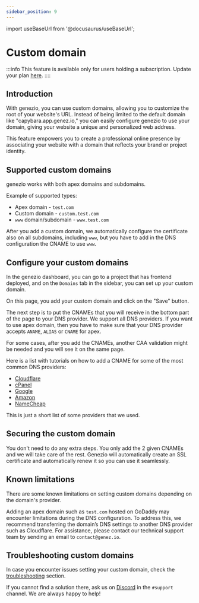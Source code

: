 ```yaml
---
sidebar_position: 9
---
```


import useBaseUrl from '@docusaurus/useBaseUrl';

# Custom domain

<!-- :::info -->

:::info
This feature is available only for users holding a subscription. Update your plan [here](https://app.genez.io/billing?plans_modal=true).
::::

<!-- ::: -->

## Introduction

With genezio, you can use custom domains, allowing you to customize the root of your website's URL. Instead of being limited to the default domain like "capybara.app.genez.io," you can easily configure genezio to use your domain, giving your website a unique and personalized web address.

This feature empowers you to create a professional online presence by associating your website with a domain that reflects your brand or project identity.

## Supported custom domains <a href="#supported-custom-domains" id="supported-custom-domains"></a>

genezio works with both apex domains and subdomains.

Example of supported types:

- Apex domain - `test.com`
- Custom domain - `custom.test.com`&#x20;
- `www` domain/subdomain - `www.test.com`

After you add a custom domain, we automatically configure the certificate also on all subdomains, including `www`, but you have to add in the DNS configuration the CNAME to use `www`.

## Configure your custom domains <a href="#supported-custom-domains" id="supported-custom-domains"></a>

In the genezio dashboard, you can go to a project that has frontend deployed, and on the `Domains` tab in the sidebar, you can set up your custom domain.

On this page, you add your custom domain and click on the "Save" button.

The next step is to put the CNAMEs that you will receive in the bottom part of the page to your DNS provider. We support all DNS providers. If you want to use apex domain, then you have to make sure that your DNS provider accepts `ANAME`, `ALIAS` or `CNAME` for apex.

For some cases, after you add the CNAMEs, another CAA validation might be needed and you will see it on the same page.

Here is a list with tutorials on how to add a CNAME for some of the most common DNS providers:

- [Cloudflare](https://community.cloudflare.com/t/how-do-i-add-a-cname-record/59)
- [cPanel](https://docs.cpanel.net/cpanel/domains/zone-editor/)
- [Google](https://support.google.com/a/answer/47283?hl=en)
- [Amazon](https://docs.aws.amazon.com/Route53/latest/DeveloperGuide/resource-record-sets-creating.html)
- [NameCheap](https://www.namecheap.com/support/knowledgebase/article.aspx/9646/2237/how-to-create-a-cname-record-for-your-domain/)

This is just a short list of some providers that we used.

## Securing the custom domain <a href="#securing-the-custom-domain-for-your-github-pages-site" id="securing-the-custom-domain-for-your-github-pages-site"></a>

You don't need to do any extra steps. You only add the 2 given CNAMEs and we will take care of the rest. Genezio will automatically create an SSL certificate and automatically renew it so you can use it seamlessly.

## Known limitations

There are some known limitations on setting custom domains depending on the domain's provider. &#x20;

Adding an apex domain such as `test.com` hosted on GoDaddy may encounter limitations during the DNS configuration. To address this, we recommend transferring the domain’s DNS settings to another DNS provider such as Cloudflare. For assistance, please contact our technical support team by sending an email to `contact@genez.io`.

## Troubleshooting custom domains <a href="#title-h1" id="title-h1"></a>

In case you encounter issues setting your custom domain, check the [troubleshooting](/docs/troubleshooting "mention") section.

If you cannot find a solution there, ask us on [Discord](https://discord.com/invite/uc9H5YKjXv) in the `#support` channel. We are always happy to help!
